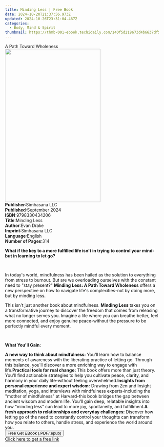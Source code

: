 ```yaml
---
title: Minding Less | Free Book
date: 2024-10-20T21:37:56.973Z
updated: 2024-10-26T23:31:04.467Z
categories:
  - Body, Mind & Spirit
thumbnail: https://thmb-001-ebook.techidaily.com/140f5d219673d4b6637df550ec57992c56eb5b30e2d3c9b6bf2ef42cda574ba2.jpg
---
```

<main id="book-container">
  <div class="flex flex-col">
    <div class="book-brief flex-1 py-6 px-4 sm:p-6 md:py-10 md:px-8">
      <!-- brief-->
      <div class="book-brief-main">A Path Toward Wholeness</div>
    </div>
    <div
      class="book-meta-info flex-1 grid gap-4 col-start-1 col-end-3 row-start-1 sm:mb-6 sm:grid-cols-4 lg:gap-6 lg:col-start-2 lg:row-end-6 lg:row-span-6 lg:mb-0"
    >
      <div
        class="book-meta-info-left place-content-center mt-4 p-4 text-sm leading-6 col-start-2 col-span-2 dark:text-slate-400"
      >
        <img
          class="w-full h-500 object-cover rounded-lg sm:h-255 sm:col-span-2 lg:col-span-full"
          src="https://img-001-ebook.techidaily.com/81df83a6075b1ca61ad9b8b226cd00868964799904b06f68f3fb175cadc50a12.jpg"
          alt=""
          width="312"
          height="500"
        />
      </div>
      <div
        class="book-meta-info-right mt-2 col-start-1 row-start-2 col-span-3 self-center"
      >
        <!-- meta data  -->
        <div class="flex flex-col px-4 md:px-8">
          <div class="flex-1">
            <strong>Publisher</strong>:<span class="px-2">Simhasana LLC</span>
          </div>
          <div class="flex-1">
            <strong>Published</strong>:<span class="px-2">September 2024</span>
          </div>
          <div class="flex-1">
            <strong>ISBN</strong>:<span class="px-2">9798330434206</span>
          </div>
          <div class="flex-1">
            <strong>Title</strong>:<span class="px-2">Minding Less</span>
          </div>
          <div class="flex-1">
            <strong>Author</strong>:<span class="px-2">Evan Drake</span>
          </div>
          <div class="flex-1">
            <strong>Imprint</strong>:<span class="px-2">Simhasana LLC</span>
          </div>
          <div class="flex-1">
            <strong>Language</strong>:<span class="px-2">English</span>
          </div>
          <div class="flex-1">
            <strong>Number of Pages</strong>:<span class="px-2">314</span>
          </div>
        </div>
      </div>
    </div>
    <div class="book-description flex-1 py-6 px-4 sm:p-6 md:py-10 md:px-8">
      <div class="book-description-main">
        <div accordion-content="" id="description">
          <p>
            <strong
              style="
                background-color: rgb(255, 255, 255);
                color: rgb(15, 17, 17);
              "
              >What if the key to a more fulfilled life isn't in trying to
              control your mind-but in learning to let go?</strong
            >
          </p>
          <p><br /></p>
          <p>
            <span
              style="
                background-color: rgb(255, 255, 255);
                color: rgb(15, 17, 17);
              "
              >In today's world, mindfulness has been hailed as the solution to
              everything from stress to burnout. But are we overloading
              ourselves with the constant need to "stay present?"&nbsp;</span
            ><strong
              style="
                background-color: rgb(255, 255, 255);
                color: rgb(15, 17, 17);
              "
              >Minding Less: A Path Toward Wholeness</strong
            ><span
              style="
                background-color: rgb(255, 255, 255);
                color: rgb(15, 17, 17);
              "
              >&nbsp;offers a new perspective on how to navigate life's
              complexities-not by doing more, but by&nbsp;</span
            >minding less.
          </p>
          <p>
            <span
              style="
                background-color: rgb(255, 255, 255);
                color: rgb(15, 17, 17);
              "
              >This isn't just another book about mindfulness.&nbsp;</span
            ><strong
              style="
                background-color: rgb(255, 255, 255);
                color: rgb(15, 17, 17);
              "
              >Minding Less</strong
            ><span
              style="
                background-color: rgb(255, 255, 255);
                color: rgb(15, 17, 17);
              "
              >&nbsp;takes you on a transformative journey to discover the
              freedom that comes from releasing what no longer serves you.
              Imagine a life where you can breathe better, feel more connected,
              and enjoy genuine peace-without the pressure to be perfectly
              mindful every moment.</span
            >
          </p>
          <p><br /></p>
          <p>
            <strong
              style="
                background-color: rgb(255, 255, 255);
                color: rgb(15, 17, 17);
              "
              >What You'll Gain:</strong
            >
          </p>
          <span contenteditable="false" class="ql-ui"></span
          ><strong
            style="background-color: rgb(255, 255, 255); color: rgb(15, 17, 17)"
            >A new way to think about mindfulness:</strong
          ><span
            style="background-color: rgb(255, 255, 255); color: rgb(15, 17, 17)"
            >&nbsp;You'll learn how to balance moments of awareness with the
            liberating practice of letting go. Through this balance, you'll
            discover a more enriching way to engage with life.</span
          ><span contenteditable="false" class="ql-ui"></span
          ><strong
            style="background-color: rgb(255, 255, 255); color: rgb(15, 17, 17)"
            >Practical tools for real change:</strong
          ><span
            style="background-color: rgb(255, 255, 255); color: rgb(15, 17, 17)"
            >&nbsp;This book offers more than just theory. You'll find
            actionable strategies to help you cultivate peace, clarity, and
            harmony in your daily life-without feeling overwhelmed.</span
          ><span contenteditable="false" class="ql-ui"></span
          ><strong
            style="background-color: rgb(255, 255, 255); color: rgb(15, 17, 17)"
            >Insights from personal experience and expert wisdom:</strong
          ><span
            style="background-color: rgb(255, 255, 255); color: rgb(15, 17, 17)"
            >&nbsp;Drawing from Zen and Insight meditation, yoga, and interviews
            with mindfulness experts-including the "mother of mindfulness" at
            Harvard-this book bridges the gap between ancient wisdom and modern
            life. You'll gain deep, relatable insights into how "minding less"
            can lead to more joy, spontaneity, and fulfillment.</span
          ><span contenteditable="false" class="ql-ui"></span
          ><strong
            style="background-color: rgb(255, 255, 255); color: rgb(15, 17, 17)"
            >A fresh approach to relationships and everyday challenges:</strong
          ><span
            style="background-color: rgb(255, 255, 255); color: rgb(15, 17, 17)"
            >&nbsp;Discover how letting go of the need to constantly control
            your thoughts can transform how you relate to others, handle stress,
            and experience the world around you.</span
          >
        </div>
        <div class="accordion-fader"></div>
      </div>
    </div>
    <div class="book-excerpts flex-1 py-6 px-4 sm:p-6 md:py-10 md:px-8"></div>
    <div
      class="book-about-author flex-1 py-6 px-4 sm:p-6 md:py-10 md:px-8"
    ></div>
    <div class="book-free-get flex-1 py-6 px-4 sm:p-6 md:py-10 md:px-8">
      <button
        id="btn-free-get"
        class="bg-blue-500 hover:bg-blue-700 text-white font-bold py-2 px-4 rounded"
      >
        Free Get EBook (.PDF/.epub)
      </button>
      <div id="countdown-display" class="px-2 text-lg mt-2"></div>
      <a
        id="free-link"
        class="hidden bg-blue-500 hover:bg-blue-700 text-white font-bold py-2 px-4 rounded"
        href="https://www.ebooks.com/en-us/book/211466256/minding-less/evan-drake/"
        target="_blank"
        >Click here to get a free link</a
      >
    </div>
    <script>
      let countdownTime = 0;
      let countdownInterval = null;
      document
        .getElementById('btn-free-get')
        .addEventListener('click', startCountdown);
      function startCountdown() {
        countdownTime = new Date().getTime() + 60000 * 3;
        countdownInterval = setInterval(updateCountdown, 1000);
        document.getElementById('btn-free-get').disabled = true;
        document
          .getElementById('btn-free-get')
          .classList.add('bg-gray-500', 'cursor-not-allowed');
      }
      function updateCountdown() {
        let currentTime = new Date().getTime();
        let timeLeft = countdownTime - currentTime;
        let secondsLeft = Math.floor(timeLeft / 1000);
        document.getElementById('countdown-display').innerHTML =
          `Remaining time: ${secondsLeft} seconds.`;
        if (secondsLeft <= 0) {
          clearInterval(countdownInterval);
          document.getElementById('btn-free-get').classList.add('hidden');
          document.getElementById('free-link').classList.remove('hidden');
          document.getElementById('countdown-display').innerHTML = '';
        }
      }
    </script>
  </div>
</main>

<ins class="adsbygoogle"
      style="display:block"
      data-ad-client="ca-pub-7571918770474297"
      data-ad-slot="8358498916"
      data-ad-format="auto"
      data-full-width-responsive="true"></ins>
    